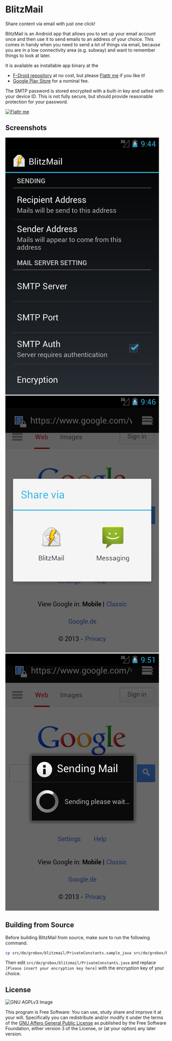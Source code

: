 BlitzMail
=========
Share content via email with just one click!

BlitzMail is an Android app that allows you to set up your email account once
and then use it to send emails to an address of your choice. This comes in handy when you need to send a lot of things via email, because you are in a low connectivity area (e.g. subway) and want to remember things to look at later.

It is available as installable app binary at the
* [F-Droid repository](http://f-droid.org/repository/browse/?fdid=de.grobox.blitzmail) at no cost, but please [Flattr me](https://flattr.com/thing/1217295) if you like it!
* [Google Play Store](https://play.google.com/store/apps/details?id=de.grobox.blitzmail) for a nominal fee.

The SMTP password is stored encrypted with a built-in key and salted with your device ID.
This is not fully secure, but should provide reasonable protection for your password.

[![Flattr me](https://api.flattr.com/button/flattr-badge-large.png)](https://flattr.com/thing/1217295)

Screenshots
-----------

![BlitzMail Settings](/artwork/MainActivity.png)
![BlitzMail Share Via](/artwork/ShareVia.png)
![BlitzMail Sending Mail](/artwork/SendMailActivity.png)

Building from Source
--------------------
Before building BlitzMail from source, make sure to run the following command.

```bash
cp src/de/grobox/blitzmail/PrivateConstants.sample_java src/de/grobox/blitzmail/PrivateConstants.java
```

Then edit `src/de/grobox/blitzmail/PrivateConstants.java` and replace `[Please insert your encryption key here]` with the encryption key of your choice.

License
-------

![GNU AGPLv3 Image](https://www.gnu.org/graphics/agplv3-88x31.png)

This program is Free Software: You can use, study share and improve it at your
will. Specifically you can redistribute and/or modify it under the terms of the
[GNU Affero General Public License](https://www.gnu.org/licenses/agpl.html) as
published by the Free Software Foundation, either version 3 of the License, or
(at your option) any later version.
